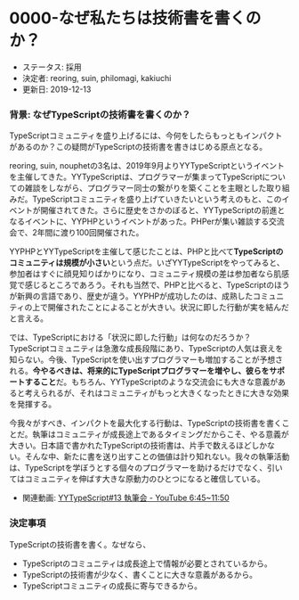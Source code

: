 # 0000-なぜ私たちは技術書を書くのか？

* ステータス: 採用
* 決定者: reoring, suin, philomagi, kakiuchi
* 更新日: 2019-12-13

### 背景: なぜTypeScriptの技術書を書くのか？

TypeScriptコミュニティを盛り上げるには、今何をしたらもっともインパクトがあるのか？この疑問がTypeScriptの技術書を書きはじめる原点となる。

reoring, suin, nouphetの3名は、2019年9月よりYYTypeScriptというイベントを主催してきた。YYTypeScriptは、プログラマーが集まってTypeScriptについての雑談をしながら、プログラマー同士の繋がりを築くことを主眼とした取り組みだ。TypeScriptコミュニティを盛り上げていきたいという考えのもと、このイベントが開催されてきた。さらに歴史をさかのぼると、YYTypeScriptの前進となるイベントに、YYPHPというイベントがあった。PHPerが集い雑談する交流会で、2年間に渡り100回開催された。

YYPHPとYYTypeScriptを主催して感じたことは、PHPと比べて**TypeScriptのコミュニティは規模が小さい**という点だ。いざYYTypeScriptをやってみると、参加者はすぐに顔見知りばかりになり、コミュニティ規模の差は参加者なら肌感覚で感じるところであろう。それも当然で、PHPと比べると、TypeScriptのほうが新興の言語であり、歴史が違う。YYPHPが成功したのは、成熟したコミュニティの上で開催されたことによることが大きい。状況に即した行動が実を結んだと言える。

では、TypeScriptにおける「状況に即した行動」は何なのだろうか？TypeScriptコミュニティは急激な成長段階にあり、TypeScriptの人気は衰えを知らない。今後、TypeScriptを使い出すプログラマーも増加することが予想される。**今やるべきは、将来的にTypeScriptプログラマーを増やし、彼らをサポートすること**だ。もちろん、YYTypeScriptのような交流会にも大きな意義があると考えられるが、それはコミュニティがもっと大きくなったときに大きな効果を発揮する。

今我々がすべき、インパクトを最大化する行動は、TypeScriptの技術書を書くことだ。執筆はコミュニティが成長途上であるタイミングだからこそ、やる意義が大きい。日本語で書かれたTypeScriptの技術書は、片手で数えるほどしかない。そんな中、新たに書を送り出すことの価値は計り知れない。我々の執筆活動は、TypeScriptを学ぼうとする個々のプログラマーを助けるだけでなく、引いてはコミュニティを伸ばす大きな原動力のひとつになると確信している。

* 関連動画: [YYTypeScript\#13 執筆会 - YouTube 6:45~11:50](https://youtu.be/zYiazS4h5e8?t=406)

### 決定事項

TypeScriptの技術書を書く。なぜなら、

* TypeScriptのコミュニティは成長途上で情報が必要とされているから。
* TypeScriptの技術書が少なく、書くことに大きな意義があるから。
* TypeScriptコミュニティの成長に寄与できるから。

